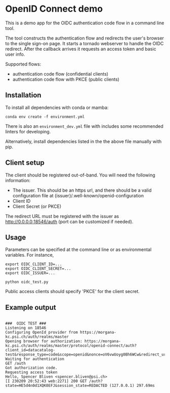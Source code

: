# OpenID Connect demo

This is a demo app for the OIDC authentication code flow in a command line tool.

The tool constructs the authentication flow and redirects the user's browser
to the single sign-on page. It starts a tornado webserver to handle the OIDC
redirect. After the callback arrives it requests an access token and basic user
info.

Supported flows:
- authentication code flow (confidential clients)
- authentication code flow with PKCE (public clients)

## Installation

To install all dependencies with conda or mamba:

    conda env create -f environment.yml

There is also an `environment_dev.yml` file with includes some recommended linters for developing.

Alternatively, install dependencies listed in the the above file manually with pip.


## Client setup

The client should be registered out-of-band. You will need the following information:

- The issuer. This should be an https url, and there should be a valid
  configuration file at {issuer}/.well-known/openid-configuration
- Client ID
- Client Secret (or PKCE)

The redirect URL must be registered with the issuer as http://0.0.0.0:18546/auth
(port can be customized if needed).

## Usage

Parameters can be specified at the command line or as environmental variables.
For instance,

    export OIDC_CLIENT_ID=...
    export OIDC_CLIENT_SECRET=...
    export OIDC_ISSUER=...

    python oidc_test.py

Public access clients should specify 'PKCE' for the client secret.

## Example output

```

###  OIDC TEST ###
Listening on 18546
Configuring OpenId provider from https://morgana-kc.psi.ch/auth/realms/master
Opening browser for authorization: https://morgana-kc.psi.ch/auth/realms/master/protocol/openid-connect/auth?client_id=datacatalog-test&response_type=code&scope=openid&nonce=oV6vwUoyg0Bh6WCw&redirect_uri=http%3A%2F%2F0.0.0.0%3A18546%2Fauth&state=HE5d4n0d1XQK0EFJ
Waiting for authentication
GET /auth
Got authorization code.
Requesting access token
Hello, Spencer Bliven <spencer.bliven@psi.ch>
[I 230209 20:52:43 web:2271] 200 GET /auth?state=HE5d4n0d1XQK0EFJ&session_state=REDACTED (127.0.0.1) 297.69ms
```
